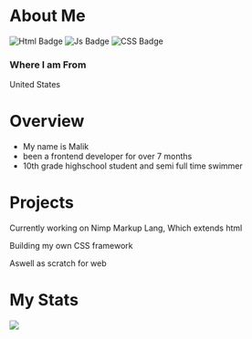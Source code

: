 
<body>
 <h1>About Me</h1>
  <div id="badges">
 
  <img src="https://img.shields.io/github/languages/top/MalikWhitten67/MalikWhitten67?logo=HTML&style=flat-square" alt="Html Badge"/>
  <img src="https://img.shields.io/badge/Javascript-Js-yellow" alt="Js Badge"/>
   <img src="https://img.shields.io/badge/CSS-css-yellow" alt="CSS Badge"/>
</div>
 <h3><strong>Where I am From</strong></h3>
 <p>United States</p>
 <h1>Overview</h1>
 <ul>
  <li>
   My name is Malik
  </li>
  <li>
   been a frontend developer for over 7 months
  </li>
  <li>
   10th grade highschool student and semi full time swimmer
  </li>
 </ul>
 <h1>Projects</h1>
 <p> Currently working on Nimp Markup Lang, Which  extends html</p>
 <p>Building my own CSS framework </p>
 <p>Aswell as scratch for web </p>
 </body>
 <h1>My Stats</h1>
<img src="https://github-readme-stats.vercel.app/api?username=MalikWhitten67&show_icons=true&theme=transparent">
